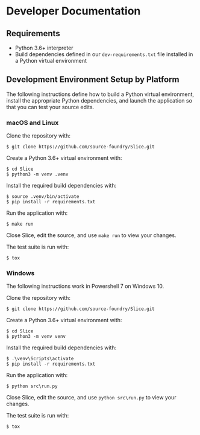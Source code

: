 # Developer Documentation

## Requirements

- Python 3.6+ interpreter
- Build dependencies defined in our `dev-requirements.txt` file installed in a Python virtual environment

## Development Environment Setup by Platform

The following instructions define how to build a Python virtual environment, install the appropriate Python dependencies, and launch the application so that you can test your source edits.

### macOS and Linux

Clone the repository with:

```
$ git clone https://github.com/source-foundry/Slice.git
```

Create a Python 3.6+ virtual environment with:

```
$ cd Slice
$ python3 -m venv .venv
```

Install the required build dependencies with:

```
$ source .venv/bin/activate
$ pip install -r requirements.txt
```

Run the application with:

```
$ make run
```

Close Slice, edit the source, and use `make run` to view your changes.

The test suite is run with:

```
$ tox
```



### Windows

The following instructions work in Powershell 7 on Windows 10.

Clone the repository with:

```
$ git clone https://github.com/source-foundry/Slice.git
```

Create a Python 3.6+ virtual environment with:

```
$ cd Slice
$ python3 -m venv venv
```

Install the required build dependencies with:

```
$ .\venv\Scripts\activate
$ pip install -r requirements.txt
```

Run the application with:

```
$ python src\run.py
```

Close Slice, edit the source, and use `python src\run.py` to view your changes.

The test suite is run with:

```
$ tox
```
